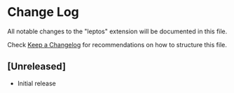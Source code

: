 # Change Log

All notable changes to the "leptos" extension will be documented in this file.

Check [Keep a Changelog](http://keepachangelog.com/) for recommendations on how to structure this file.

## [Unreleased]

- Initial release